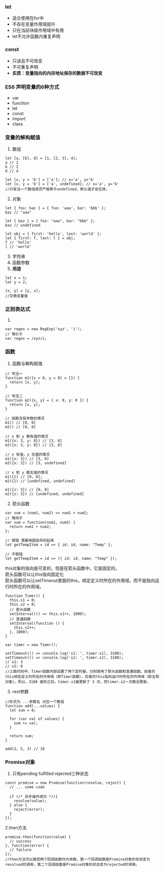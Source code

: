 ### let 
+ 适合使用在for中
+ 不存在变量作用域提升
+ 只在当前块级作用域中有用
+ let不允许函数内重复声明

### const
+ 只读且不可改变
+ 不可重复声明
+ **实质：变量指向的内存地址保存的数据不可改变**

### ES6 声明变量的6种方式
+ var
+ function
+ let 
+ const
+ import
+ class

### 变量的解构赋值  
1. 数组
~~~
let [a, [b], d] = [1, [2, 3], 4];
a // 1
b // 2
d // 4
~~~
~~~
let [x, y = 'b'] = ['a']; // x='a', y='b'
let [x, y = 'b'] = ['a', undefined]; // x='a', y='b'
//只有当一个数组成员严格等于undefined，默认值才会生效。
~~~
2. 对象
~~~
let { foo: baz } = { foo: 'aaa', bar: 'bbb' };
baz // "aaa"

let { baz } = { foo: "aaa", bar: "bbb" };
baz // undefined

let obj = { first: 'hello', last: 'world' };
let { first: f, last: l } = obj;
f // 'hello'
l // 'world'
~~~
3. 字符串
4. 函数参数
5. **用途**
~~~
let x = 1;
let y = 2;

[x, y] = [y, x];
//交换变量值
~~~

### 正则表达式
1. 
~~~
var regex = new RegExp('xyz', 'i');
// 等价于
var regex = /xyz/i;
~~~


### 函数
1. 函数与解构赋值 
~~~
// 写法一
function m1({x = 0, y = 0} = {}) {
  return [x, y];
}

// 写法二
function m2({x, y} = { x: 0, y: 0 }) {
  return [x, y];
}

// 函数没有参数的情况
m1() // [0, 0]
m2() // [0, 0]

// x 和 y 都有值的情况
m1({x: 3, y: 8}) // [3, 8]
m2({x: 3, y: 8}) // [3, 8]

// x 有值，y 无值的情况
m1({x: 3}) // [3, 0]
m2({x: 3}) // [3, undefined]

// x 和 y 都无值的情况
m1({}) // [0, 0];
m2({}) // [undefined, undefined]

m1({z: 3}) // [0, 0]
m2({z: 3}) // [undefined, undefined]
~~~

2. 箭头函数
~~~
var sum = (num1, num2) => num1 + num2;
// 等同于
var sum = function(num1, num2) {
  return num1 + num2;
};
~~~
~~~
// 报错 需要用圆括号封起来
let getTempItem = id => { id: id, name: "Temp" };

// 不报错
let getTempItem = id => ({ id: id, name: "Temp" });
~~~

this对象的指向是可变的，但是在箭头函数中，它是固定的。  
箭头函数可以让this指向固定化  
箭头函数可以让setTimeout里面的this，绑定定义时所在的作用域，而不是指向运行时所在的作用域。
~~~
function Timer() {
  this.s1 = 0;
  this.s2 = 0;
  // 箭头函数
  setInterval(() => this.s1++, 1000);
  // 普通函数
  setInterval(function () {
    this.s2++;
  }, 1000);
}

var timer = new Timer();

setTimeout(() => console.log('s1: ', timer.s1), 3100);
setTimeout(() => console.log('s2: ', timer.s2), 3100);
// s1: 3
// s2: 0
//上面代码中，Timer函数内部设置了两个定时器，分别使用了箭头函数和普通函数。前者的this绑定定义时所在的作用域（即Timer函数），后者的this指向运行时所在的作用域（即全局对象）。所以，3100 毫秒之后，timer.s1被更新了 3 次，而timer.s2一次都没更新。
~~~
3. rest参数
~~~
//形式为 ...参数名 对应一个数组
function add(...values) {
  let sum = 0;

  for (var val of values) {
    sum += val;
  }

  return sum;
}

add(2, 5, 3) // 10
~~~

### Promise对象
1. 只有pending fulfilled rejected三种状态
~~~
const promise = new Promise(function(resolve, reject) {
  // ... some code

  if (/* 异步操作成功 */){
    resolve(value);
  } else {
    reject(error);
  }
});
~~~
2.then方法
~~~
promise.then(function(value) {
  // success
}, function(error) {
  // failure
});
//then方法可以接受两个回调函数作为参数。第一个回调函数是Promise对象的状态变为resolved时调用，第二个回调函数是Promise对象的状态变为rejected时调用。
~~~
